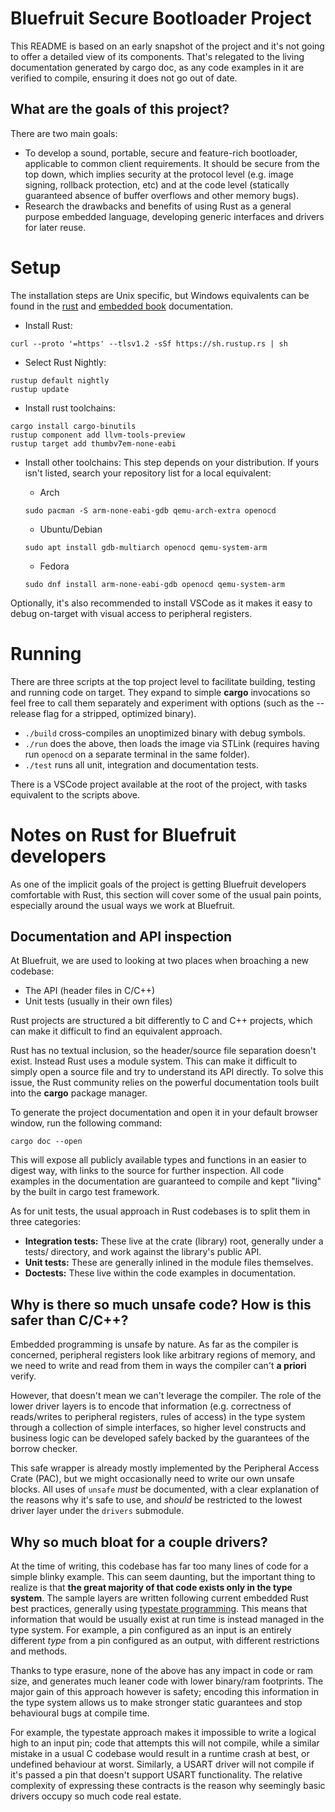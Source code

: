 # Bluefruit Secure Bootloader Project

This README is based on an early snapshot of the project and it's not going to
offer a detailed view of its components. That's relegated to the living
documentation generated by cargo doc, as any code examples in it are verified to
compile, ensuring it does not go out of date.

## What are the goals of this project?

There are two main goals:

* To develop a sound, portable, secure and feature-rich bootloader, applicable to
  common client requirements. It should be secure from the top down, which
  implies security at the protocol level (e.g. image signing, rollback
  protection, etc) and at the code level (statically guaranteed absence of
  buffer overflows and other memory bugs).
* Research the drawbacks and benefits of using Rust as a general purpose
  embedded language, developing generic interfaces and drivers for later reuse.

# Setup

The installation steps are Unix specific, but Windows equivalents can be found
in the [rust](https://www.rust-lang.org/tools/install) and
[embedded book](https://rust-embedded.github.io/book/) documentation.

* Install Rust:

```
curl --proto '=https' --tlsv1.2 -sSf https://sh.rustup.rs | sh
```

* Select Rust Nightly:

```
rustup default nightly
rustup update
```

* Install rust toolchains:

```
cargo install cargo-binutils
rustup component add llvm-tools-preview
rustup target add thumbv7em-none-eabi
```

* Install other toolchains:
This step depends on your distribution. If yours isn't listed, search your
repository list for a local equivalent:

   * Arch

   ```
   sudo pacman -S arm-none-eabi-gdb qemu-arch-extra openocd
   ```

   * Ubuntu/Debian

   ```
   sudo apt install gdb-multiarch openocd qemu-system-arm
   ```

   * Fedora

   ```
   sudo dnf install arm-none-eabi-gdb openocd qemu-system-arm
   ```

Optionally, it's also recommended to install VSCode as it makes it easy to
debug on-target with visual access to peripheral registers.

# Running

There are three scripts at the top project level to facilitate building, testing and running code on target. They expand to simple **cargo** invocations so feel free to call them separately and experiment with options (such as the --release flag for a stripped, optimized binary).

* `./build` cross-compiles an unoptimized binary with debug symbols.
* `./run` does the above, then loads the image via STLink (requires having run `openocd` on a separate terminal in the same folder).
* `./test` runs all unit, integration and documentation tests.

There is a VSCode project available at the root of the project, with tasks equivalent to the scripts above.

# Notes on Rust for Bluefruit developers

As one of the implicit goals of the project is getting Bluefruit developers
comfortable with Rust, this section will cover some of the usual pain points, especially around the usual ways we work at Bluefruit.

## Documentation and API inspection

At Bluefruit, we are used to looking at two places when broaching a new
codebase:

* The API (header files in C/C++)
* Unit tests (usually in their own files)

Rust projects are structured a bit differently to C and C++ projects, which can
make it difficult to find an equivalent approach.

Rust has no textual inclusion, so the header/source file separation doesn't exist.
Instead Rust uses a module system. This can make it difficult to simply open a
source file and try to understand its API directly. To solve this issue, the
Rust community relies on the powerful documentation tools built into the **cargo**
package manager.

To generate the project documentation and open it in your default browser window,
run the following command:

```
cargo doc --open
```

This will expose all publicly available types and functions in an easier to
digest way, with links to the source for further inspection. All code examples
in the documentation are guaranteed to compile and kept "living" by the built in
cargo test framework.

As for unit tests, the usual approach in Rust codebases is to split them in
three categories:

* **Integration tests:** These live at the crate (library) root, generally under
  a tests/ directory, and work against the library's public API.
* **Unit tests:** These are generally inlined in the module files themselves.
* **Doctests:** These live within the code examples in documentation.

## Why is there so much **unsafe** code? How is this safer than C/C++?

Embedded programming is unsafe by nature. As far as the compiler is concerned,
peripheral registers look like arbitrary regions of memory, and we need to
write and read from them in ways the compiler can't **a priori** verify.

However, that doesn't mean we can't leverage the compiler. The
role of the lower driver layers is to encode that information (e.g. correctness of
reads/writes to peripheral registers, rules of access) in the type system
through a collection of simple interfaces, so higher level constructs and
business logic can be developed safely backed by the guarantees of the borrow
checker.

This safe wrapper is already mostly implemented by the Peripheral Access Crate
(PAC), but we might occasionally need to write our own unsafe blocks. All uses
of `unsafe` *must* be documented, with a clear explanation of the reasons
why it's safe to use, and *should* be restricted to the lowest driver layer
under the `drivers` submodule.

## Why so much bloat for a couple drivers?

At the time of writing, this codebase has far too many lines of code for a
simple blinky example. This can seem daunting, but the important thing to
realize is that **the great majority of that code exists only in the type
system**. The sample layers are written following current embedded Rust best
practices, generally using [typestate programming](https://rust-embedded.github.io/book/static-guarantees/typestate-programming.html). This means that information that would be usually exist at run time
is instead managed in the type system. For example, a pin configured as an input
is an entirely different *type* from a pin configured as an output, with
different restrictions and methods.

Thanks to type erasure, none of the above has any impact in code or ram size,
and generates much leaner code with lower binary/ram footprints. The major gain of this
approach however is safety; encoding this information in the type
system allows us to make stronger static guarantees and stop behavioural
bugs at compile time.

For example, the typestate approach makes it impossible to write a logical high
to an input pin; code that attempts this will not compile, while a similar
mistake in a usual C codebase would result in a runtime crash at best, or
undefined behaviour at worst. Similarly, a USART driver will not compile if
it's passed a pin that doesn't support USART functionality. The relative
complexity of expressing these contracts is the reason why seemingly basic
drivers occupy so much code real estate.
